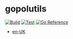# gopolutils

[![Build](https://github.com/Polshkrev/gopolutils/actions/workflows/build.yml/badge.svg)](https://github.com/Polshkrev/gopolutils/actions/workflows/build.yml)
[![Test](https://github.com/Polshkrev/gopolutils/actions/workflows/test.yml/badge.svg)](https://github.com/Polshkrev/gopolutils/actions/workflows/test.yml)
[![Go Reference](https://pkg.go.dev/badge/github.com/Polshkrev/gopolutils.svg)](https://pkg.go.dev/github.com/Polshkrev/gopolutils)

- [en-UK](/docs/en-UK/README.md)